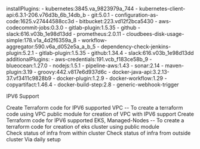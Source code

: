 installPlugins:
    - kubernetes:3845.va_9823979a_744
    - kubernetes-client-api:6.3.1-206.v76d3b_6b_14db_b
    - git:5.0.1
    - configuration-as-code:1625.v27444588cc3d
    - bitbucket:223.vd12f2bca5430
    - aws-codecommit-jobs:0.3.0
    - gitlab-plugin:1.5.35
    - github
    - slack:616.v03b_1e98d13dd
    - prometheus:2.0.11
    - cloudbees-disk-usage-simple:178.v1a_4d2f6359a_8
    - workflow-aggregator:590.v6a_d052e5a_a_b_5
    - dependency-check-jenkins-plugin:5.2.1
    - gitlab-plugin:1.5.35
    - github:1.34.4
    - slack:616.v03b_1e98d13dd
  additionalPlugins:
    - aws-credentials:191.vcb_f183ce58b_9
    - blueocean:1.27.0
    - nodejs:1.5.1
    - pipeline-aws:1.43
    - sonar:2.14
    - maven-plugin:3.19
    - groovy:442.v817e6d937d6c
    - docker-java-api:3.2.13-37.vf3411c9828b9
    - docker-plugin:1.2.9
    - docker-workflow:1.29
    - copyartifact:1.46.4
    - docker-build-step:2.8
    - generic-webhook-trigger



IPV6 Support

Create Terraform code for IPV6 supported VPC -- To create a terraform code using VPC public module for creation of VPC with IPV6 support
Create Terraform code for IPV6 supported EKS, Managed-Nodes -- To create a terraform code for creation of eks cluster using public module  
Check status of infra from within cluster
Check status of infra from outside cluster
Via daily setup



